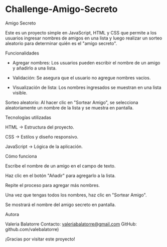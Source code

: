 <h1> Challenge-Amigo-Secreto </h1>

 Amigo Secreto

Este es un proyecto simple en JavaScript, HTML y CSS que permite a los usuarios ingresar nombres de amigos en una lista y luego realizar un sorteo aleatorio para determinar quién es el "amigo secreto".

 Funcionalidades

- Agregar nombres: Los usuarios pueden escribir el nombre de un amigo y añadirlo a una lista.

- Validación: Se asegura que el usuario no agregue nombres vacíos.

- Visualización de lista: Los nombres ingresados se muestran en una lista visible.

Sorteo aleatorio: Al hacer clic en "Sortear Amigo", se selecciona aleatoriamente un nombre de la lista y se muestra en pantalla.

 Tecnologías utilizadas

HTML → Estructura del proyecto.

CSS → Estilos y diseño responsivo.

JavaScript → Lógica de la aplicación.


 Cómo funciona

Escribe el nombre de un amigo en el campo de texto.

Haz clic en el botón "Añadir" para agregarlo a la lista.

Repite el proceso para agregar más nombres.

Una vez que tengas todos los nombres, haz clic en "Sortear Amigo".

Se mostrará el nombre del amigo secreto en pantalla. 




Autora

Valeria Balatorre Contacto: valeriabalatorre@gmail.com GitHub: github.com/valebalatorre)

¡Gracias por visitar este proyecto!

